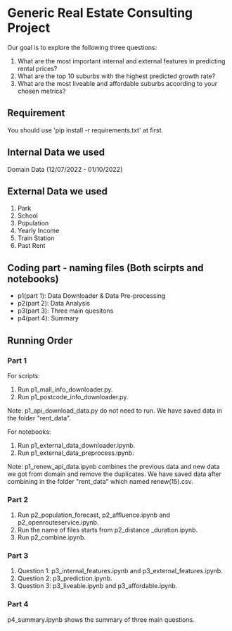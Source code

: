 # Generic Real Estate Consulting Project

Our goal is to explore the following three questions:

1. What are the most important internal and external features in predicting rental prices? 
2. What are the top 10 suburbs with the highest predicted growth rate?
3. What are the most liveable and affordable suburbs according to your chosen metrics?

## Requirement

You should use 'pip install -r requirements.txt' at first.

## Internal Data we used

Domain Data (12/07/2022 - 01/10/2022)

## External Data we used

1. Park
2. School
3. Population
4. Yearly Income
5. Train Station
6. Past Rent

## Coding part - naming files (Both scirpts and notebooks)

- p1(part 1): Data Downloader & Data Pre-processing
- p2(part 2): Data Analysis
- p3(part 3): Three main quesitons
- p4(part 4): Summary
  
## Running Order

### Part 1

For scripts:

1. Run p1_mall_info_downloader.py.
2. Run p1_postcode_info_downloader.py.

Note: p1_api_download_data.py do not need to run. We have saved data in the folder "rent_data".

For notebooks:

1. Run p1_external_data_downloader.ipynb.
2. Run p1_external_data_preprocess.ipynb.

Note: p1_renew_api_data.ipynb combines the previous data and new data we got from domain and remove the duplicates. We have saved data after combining in the folder "rent_data" which named renew(15).csv.

### Part 2

1. Run p2_population_forecast, p2_affluence.ipynb and p2_openrouteservice.ipynb.
2. Run the name of files starts from p2_distance _duration.ipynb.
3. Run p2_combine.ipynb.

### Part 3

1. Question 1: p3_internal_features.ipynb and p3_external_features.ipynb.
2. Question 2: p3_prediction.ipynb.
3. Question 3: p3_liveable.ipynb and p3_affordable.ipynb.

### Part 4

p4_summary.ipynb shows the summary of three main questions.
